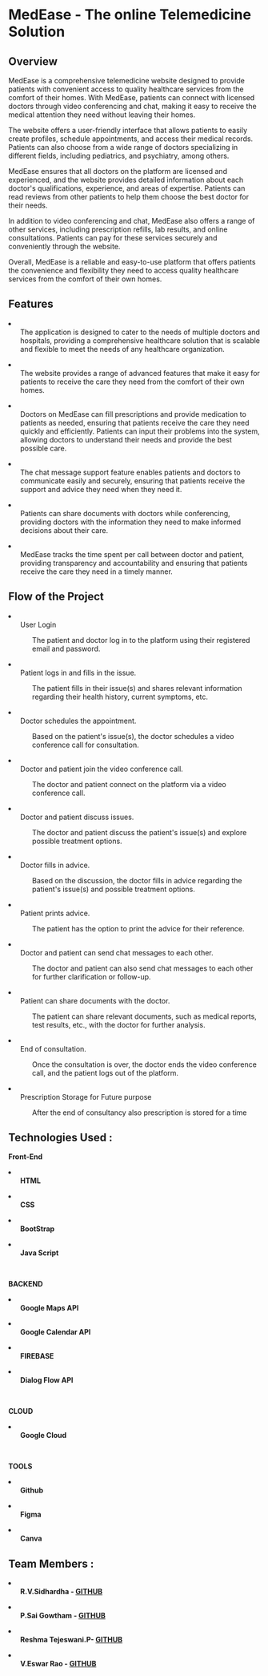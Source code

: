 <h1>MedEase - The online Telemedicine Solution </h1>

<h2> Overview </h2>

<p>MedEase is a comprehensive telemedicine website designed to provide patients with convenient access to quality healthcare services from the comfort of their homes. With MedEase, patients can connect with licensed doctors through video conferencing and chat, making it easy to receive the medical attention they need without leaving their homes.

The website offers a user-friendly interface that allows patients to easily create profiles, schedule appointments, and access their medical records. Patients can also choose from a wide range of doctors specializing in different fields, including pediatrics, and psychiatry, among others.

MedEase ensures that all doctors on the platform are licensed and experienced, and the website provides detailed information about each doctor's qualifications, experience, and areas of expertise. Patients can read reviews from other patients to help them choose the best doctor for their needs.

In addition to video conferencing and chat, MedEase also offers a range of other services, including prescription refills, lab results, and online consultations. Patients can pay for these services securely and conveniently through the website.

Overall, MedEase is a reliable and easy-to-use platform that offers patients the convenience and flexibility they need to access quality healthcare services from the comfort of their own homes.</p>

<h2> Features </h2>
<li>
    <ul>The application is designed to cater to the needs of multiple doctors and hospitals, providing a comprehensive healthcare solution that is scalable and flexible to meet the needs of any healthcare organization.</ul></li>
   <li> <ul>The website provides a range of advanced features that make it easy for patients to receive the care they need from the comfort of their own homes.
  </ul></li>
  <li><ul>
Doctors on MedEase can fill prescriptions and provide medication to patients as needed, ensuring that patients receive the care they need quickly and efficiently. Patients can input their problems into the system, allowing doctors to understand their needs and provide the best possible care.
  </ul></li>
  <li><ul>The chat message support feature enables patients and doctors to communicate easily and securely, ensuring that patients receive the support and advice they need when they need it.</ul></li>
 <li> <ul>Patients can share documents with doctors while conferencing, providing doctors with the information they need to make informed decisions about their care.</ul></li>
  <li><ul>MedEase tracks the time spent per call between doctor and patient, providing transparency and accountability and ensuring that patients receive the care they need in a timely manner.</ul></li>
 

<h2> Flow of the Project </h2>

<li><ul>User Login<ul>The patient and doctor log in to the platform using their registered email and password.</ul></ul></li>
<li><ul>Patient logs in and fills in the issue.<ul>The patient fills in their issue(s) and shares relevant information regarding their health history, current symptoms, etc.</ul></ul></li>
<li><ul>Doctor schedules the appointment.<ul>Based on the patient's issue(s), the doctor schedules a video conference call for consultation.</ul></ul></li>
<li><ul>Doctor and patient join the video conference call.<ul>The doctor and patient connect on the platform via a video conference call.</ul></ul></li>
<li><ul>Doctor and patient discuss issues.<ul>The doctor and patient discuss the patient's issue(s) and explore possible treatment options.</ul></ul></li>
<li><ul>Doctor fills in advice.<ul>Based on the discussion, the doctor fills in advice regarding the patient's issue(s) and possible treatment options.</ul></ul></li>
<li><ul>Patient prints advice.<ul>The patient has the option to print the advice for their reference.</ul></ul></li>
<li><ul>Doctor and patient can send chat messages to each other.<ul>The doctor and patient can also send chat messages to each other for further clarification or follow-up.</ul></ul></li>
<li><ul>Patient can share documents with the doctor.<ul>The patient can share relevant documents, such as medical reports, test results, etc., with the doctor for further analysis.</ul></ul></li>
<li><ul>End of consultation.<ul>Once the consultation is over, the doctor ends the video conference call, and the patient logs out of the platform.</ul></ul></li>
<li><ul>Prescription Storage for Future purpose<ul>After the end of consultancy also prescription is stored for a time </ul></ul></li>

<h2>Technologies Used :</h2>
<p><b>Front-End<b><p>
    <li><ul>HTML</ul></li>
     <li><ul>CSS</ul></li>
     <li><ul>BootStrap</ul></li>
     <li><ul>Java Script</ul></li>
    <br>
<p><b>BACKEND<b><p>
    <li><ul>Google Maps API</ul></li>
     <li><ul>Google Calendar API</ul></li>
     <li><ul>FIREBASE</ul></li>
     <li><ul>Dialog Flow API</ul></li>
    <br>
<p><b>CLOUD<b><p>
    <li><ul>Google Cloud</ul></li>   
    <br>
    <p><b>TOOLS<b><p>
    <li><ul>Github</ul></li>
     <li><ul>Figma</ul></li>
     <li><ul>Canva</ul></li>
    <h2>Team Members :</h2>
   <li><ul>R.V.Sidhardha - <a href="https://github.com/sidhu2003">GITHUB</a></ul></li>
     <li><ul>P.Sai Gowtham - <a href="https://github.com/p-sai-gowtham">GITHUB</a></ul></li>
     <li><ul>Reshma Tejeswani.P- <a href="https://github.com/Reshma4167">GITHUB</a></ul></li>
      <li><ul>V.Eswar Rao - <a href="https://github.com/ESWARVETLA-19">GITHUB</a></ul></li>   
        
        
    
    
  
